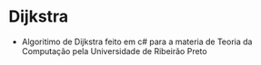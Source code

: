 # Dijkstra

* Algoritimo de Dijkstra feito em c# para a materia de Teoria da Computação pela Universidade de Ribeirão Preto
